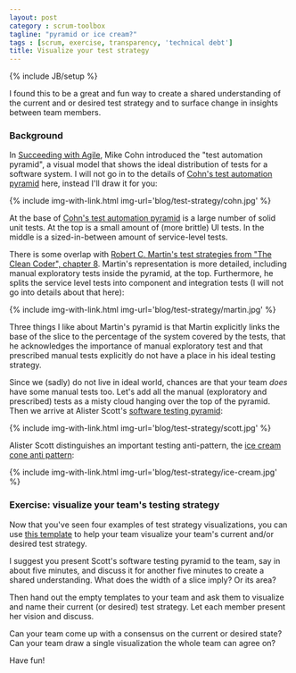 ```yaml
---
layout: post
category : scrum-toolbox
tagline: "pyramid or ice cream?"
tags : [scrum, exercise, transparency, 'technical debt']
title: Visualize your test strategy
---
```


{% include JB/setup %}

I found this to be a great and fun way to create a shared understanding 
of the current and or desired test strategy
and to surface change in insights between team members.

### Background

In [Succeeding with Agile], Mike Cohn introduced the "test automation pyramid",
a visual model that shows the ideal distribution of tests for a software system.
I will not go in to the details of [Cohn's test automation pyramid] here,
instead I'll draw it for you:

{% include img-with-link.html img-url='blog/test-strategy/cohn.jpg' %}

At the base of [Cohn's test automation pyramid] is a large number of solid unit tests.
At the top is a small amount of (more brittle) UI tests.
In the middle is a sized-in-between amount of service-level tests.

There is some overlap with 
[Robert C. Martin's test strategies from "The Clean Coder", chapter 8].
Martin's representation is  more detailed, 
including manual exploratory tests inside the pyramid, at the top.
Furthermore, he splits the service level tests into component and integration tests 
(I will not go into details about that here):

{% include img-with-link.html img-url='blog/test-strategy/martin.jpg' %}

Three things I like about Martin's pyramid is that Martin explicitly links the 
base of the slice to the percentage of the system covered by the tests,
that he acknowledges the importance of manual exploratory test and 
that prescribed manual tests explicitly do not have a place in his ideal testing strategy.

Since we (sadly) do not live in ideal world, 
chances are that your team *does* have some manual tests too.
Let's add all the manual (exploratory and prescribed) tests 
as a misty cloud hanging over the top of the pyramid.
Then we arrive at Alister Scott's [software testing pyramid]:

{% include img-with-link.html img-url='blog/test-strategy/scott.jpg' %}

Alister Scott distinguishes an important testing anti-pattern,
the [ice cream cone anti pattern]:

{% include img-with-link.html img-url='blog/test-strategy/ice-cream.jpg' %}


### Exercise: visualize your team's testing strategy

Now that you've seen four examples of test strategy visualizations,
you can use [this template] to help your team 
visualize your team's current and/or desired test strategy.

I suggest you present Scott's software testing pyramid to the team, 
say in about five minutes, and
discuss it for another five minutes 
to create a shared understanding.
What does the width of a slice imply? Or its area?

Then hand out the empty templates to your team and ask them to
visualize and name their current (or desired) test strategy.
Let each member present her vision and discuss.

Can your team come up with a consensus on the current or desired state?
Can your team draw a single visualization the whole team can agree on?

Have fun!


 [Cohn's test automation pyramid]: https://www.mountaingoatsoftware.com/blog/the-forgotten-layer-of-the-test-automation-pyramid
 [Succeeding with Agile]: http://my.safaribooksonline.com/book/software-engineering-and-development/agile-development/9780321660534/chapter-16dot-quality/ch16lev1sec2?bookview=search&query=test+automation#X2ludGVybmFsX0h0bWxWaWV3P3htbGlkPTk3ODAzMjE2NjA1MzQlMkZjaDE2bGV2MXNlYzImcXVlcnk9dGVzdCUyMGF1dG9tYXRpb24=
 [Robert C. Martin's test strategies from "The Clean Coder", chapter 8]: http://my.safaribooksonline.com/book/programming/9780132542913/8dot-testing-strategies/ch08
 [ice cream cone anti pattern]: http://watirmelon.com/2012/01/31/introducing-the-software-testing-ice-cream-cone/
 [yet another software testing pyramid]: http://watirmelon.com/2011/06/10/yet-another-software-testing-pyramid/
 [software testing pyramid]: http://watirmelon.com/tag/software-testing-pyramid/
 [bliki article on the Test Pyramid]: http://martinfowler.com/bliki/TestPyramid.html
 [this template]: /assets/img/blog/test-strategy/template.jpg

